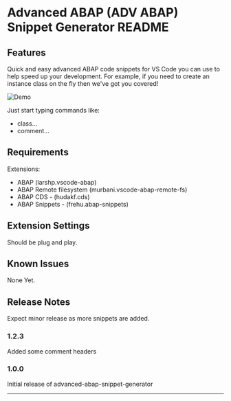 # Advanced ABAP (ADV ABAP) Snippet Generator README


## Features

Quick and easy advanced ABAP code snippets for VS Code you can use to help speed up your development. For example, if you need to create an instance class on the fly then we've got you covered! 

![Demo](https://user-images.githubusercontent.com/19891236/91463343-3376b980-e883-11ea-8060-8300be179eac.gif)

Just start typing commands like:
* class...
* comment...

## Requirements

Extensions:
- ABAP (larshp.vscode-abap)
- ABAP Remote filesystem (murbani.vscode-abap-remote-fs)
- ABAP CDS - (hudakf.cds)
- ABAP Snippets - (frehu.abap-snippets)


## Extension Settings

Should be plug and play.

## Known Issues

None Yet.

## Release Notes

Expect minor release as more snippets are added.

### 1.2.3

Added some comment headers

### 1.0.0

Initial release of advanced-abap-snippet-generator


-----------------------------------------------------------------------------------------------------------


